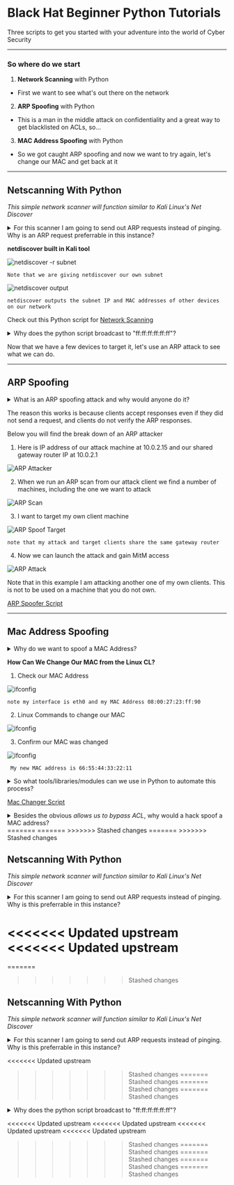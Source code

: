 # Black Hat Beginner Python Tutorials

Three scripts to get you started with your adventure into the world of Cyber Security

***

### So where do we start

1. **Network Scanning** with Python

  - First we want to see what's out there on the network

2. **ARP Spoofing** with Python

- This is a man in the middle attack on confidentiality and a great way to get blacklisted on ACLs, so...

3. **MAC Address Spoofing** with Python

- So we got caught ARP spoofing and now we want to try again, let's change our MAC and get back at it

- - -

## Netscanning With Python

*This simple network scanner will function similar to Kali Linux's Net Discover*

<details> 
  <summary>For this scanner I am going to send out ARP requests instead of pinging. Why is an ARP request preferrable in this instance?
</summary>

> We are assuming we are already on the network, so we don't need to ask devices if they're up or not with a ping, we can ask them who they are with an ARP request.
</details>

**netdiscover built in Kali tool**

![netdiscover -r subnet](./image/netd_cmd.png)

    Note that we are giving netdiscover our own subnet

![netdiscover output](./image/netd_output.png)

    netdiscover outputs the subnet IP and MAC addresses of other devices on our network


Check out this Python script for [Network Scanning](/ARP_netscan.py)


<details> 
  <summary>Why does the python script broadcast to "ff:ff:ff:ff:ff:ff"?
</summary>

> When we don't know the MAC address we use the broadcast MAC destination as "ff:ff:ff:ff:ff:ff" as a place holder, so this message will reach all computers on our network. Once we get a reply from a device, we replace "ff:ff:ff:ff:ff:ff" with the known MAC address.
</details>

Now that we have a few devices to target it, let's use an ARP attack to see what we can do.

***

## ARP Spoofing 

<details> 
  <summary>What is an ARP spoofing attack and why would anyone do it?
</summary>

> An attacker will target the subnet IP of a target so other devices will confuse the attacker and target, sending data to the attacker instead. It's a way to steal confdential data.
</details>

The reason this works is because clients accept responses even if they did not send a request, and clients do not verify the ARP responses.

Below you will find the break down of an ARP attacker

1. Here is IP address of our attack machine at 10.0.2.15 and our shared gateway router IP at 10.0.2.1

![ARP Attacker](./image/attack_hostname_gatrway.png)


2. When we run an ARP scan from our attack client we find a number of machines, including the one we want to attack

![ARP Scan](./image/arp_scan.png)


3. I want to target my own client machine

![ARP Spoof Target](./image/target_ip.png)

    note that my attack and target clients share the same gateway router


4. Now we can launch the attack and gain MitM access

![ARP Attack](./image/spoof_attack.png)


Note that in this example I am attacking another one of my own clients. This is not to be used on a machine that you do not own.

[ARP Spoofer Script](/arp_spoof.py)
***

## Mac Address Spoofing

<details> 
  <summary>Why do we want to spoof a MAC Address?</summary>

<<<<<<< Updated upstream
<<<<<<< Updated upstream
<<<<<<< Updated upstream
<<<<<<< Updated upstream
<<<<<<< Updated upstream
<<<<<<< Updated upstream

Spoofing a MAC Address allows us to  bypass certain access control lists 
=======
> Spoofing a MAC Address allows us to  bypass certain access control lists 
>>>>>>> Stashed changes
=======
> Spoofing a MAC Address allows us to  bypass certain access control lists 
>>>>>>> Stashed changes
=======
> Spoofing a MAC Address allows us to  bypass certain access control lists 
>>>>>>> Stashed changes
=======
> Spoofing a MAC Address allows us to  bypass certain access control lists 
>>>>>>> Stashed changes
=======
> Spoofing a MAC Address allows us to  bypass certain access control lists 
>>>>>>> Stashed changes
=======
> Spoofing a MAC Address allows us to  bypass certain access control lists 
>>>>>>> Stashed changes
</details>

**How Can We Change Our MAC from the Linux CL?**

1. Check our MAC Address

![ifconfig](./image/ifconfig.png)

    note my interface is eth0 and my MAC Address 08:00:27:23:ff:90

2. Linux Commands to change our MAC 

![ifconfig](./image/manualChange.png)

3. Confirm our MAC was changed

![ifconfig](./image/changedMac.png)
    
     My new MAC address is 66:55:44:33:22:11

<details> 
  <summary>So what tools/libraries/modules can we use in Python to automate this process?</summary>

>This [module](https://docs.python.org/3/library/subprocess.html) will let us use command line arguments in our python script
> How do we get user input?

</details>

[Mac Changer Script](/MACchanger.py)

<details> 
  <summary>Besides the obvious <i>allows us to bypass ACL</i>, why would a hack spoof a MAC address?
  </summary>

> To hide on a network or impersonate another device.
<<<<<<< Updated upstream
<<<<<<< Updated upstream
<<<<<<< Updated upstream
<<<<<<< Updated upstream
<<<<<<< Updated upstream
</details>
=======
=======
>>>>>>> Stashed changes
=======
>>>>>>> Stashed changes
</details>

## Netscanning With Python

*This simple network scanner will function similar to Kali Linux's Net Discover*

<details> 
  <summary>For this scanner I am going to send out ARP requests instead of pinging. Why is this preferrable in this instance?
</summary>

> We are assuming we are already on the network, so we don't need to ask devices if they're up or not with a ping, we can ask them who they are with an ARP request.
</details>

<<<<<<< Updated upstream
<<<<<<< Updated upstream
=======
=======
>>>>>>> Stashed changes
</details>

## Netscanning With Python

*This simple network scanner will function similar to Kali Linux's Net Discover*

<details> 
  <summary>For this scanner I am going to send out ARP requests instead of pinging. Why is this preferrable in this instance?
</summary>

> We are assuming we are already on the network, so we don't need to ask devices if they're up or not with a ping, we can ask them who they are with an ARP request.
</details>

<<<<<<< Updated upstream
>>>>>>> Stashed changes
=======
>>>>>>> Stashed changes
=======
>>>>>>> Stashed changes
=======
>>>>>>> Stashed changes
<details> 
  <summary>Why does the python script broadcast to "ff:ff:ff:ff:ff:ff"?
</summary>

> When we don't know the MAC address we use the broadcast MAC destination as "ff:ff:ff:ff:ff:ff" as a place holder, so this message will reach all computers on our network. Once we get a reply from a device, we replace "ff:ff:ff:ff:ff:ff" with the known MAC address.
</details>


<<<<<<< Updated upstream
<<<<<<< Updated upstream
<<<<<<< Updated upstream
<<<<<<< Updated upstream
>>>>>>> Stashed changes
=======
>>>>>>> Stashed changes
=======
>>>>>>> Stashed changes
=======
>>>>>>> Stashed changes
=======
>>>>>>> Stashed changes
